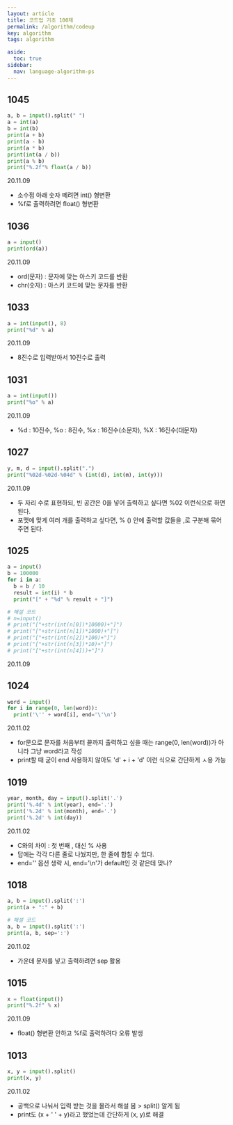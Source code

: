 ```yaml
---
layout: article
title: 코드업 기초 100제
permalink: /algorithm/codeup
key: algorithm
tags: algorithm

aside:
  toc: true
sidebar:
  nav: language-algorithm-ps
---
```

<!--more-->  
## 1045  
```python
a, b = input().split(" ")
a = int(a)
b = int(b)
print(a + b)
print(a - b)
print(a * b)
print(int(a / b))
print(a % b)
print("%.2f"% float(a / b))
```
20.11.09  
- 소수점 아래 숫자 떼려면 int() 형변환
- %f로 출력하려면 float() 형변환

## 1036  
```python
a = input()
print(ord(a))
```
20.11.09  
- ord(문자) : 문자에 맞는 아스키 코드를 반환
- chr(숫자) : 아스키 코드에 맞는 문자를 반환  

## 1033  
```python
a = int(input(), 8)
print("%d" % a)
```
20.11.09  
- 8진수로 입력받아서 10진수로 출력

## 1031  
```python
a = int(input())
print("%o" % a)
```
20.11.09  
- %d : 10진수, %o : 8진수, %x : 16진수(소문자), %X : 16진수(대문자)  

## 1027  
```python
y, m, d = input().split(".")
print("%02d-%02d-%04d" % (int(d), int(m), int(y)))
```  
20.11.09  
- 두 자리 수로 표현하되, 빈 공간은 0을 넣어 출력하고 싶다면 %02 이런식으로 하면 된다.  
- 포맷에 맞게 여러 개를 출력하고 싶다면, % () 안에 출력할 값들을 ,로 구분해 묶어주면 된다.  

## 1025  
```python
a = input()
b = 100000
for i in a:
  b = b / 10
  result = int(i) * b
  print("[" + "%d" % result + "]")

# 해설 코드
# n=input()
# print("["+str(int(n[0])*10000)+"]")
# print("["+str(int(n[1])*1000)+"]")
# print("["+str(int(n[2])*100)+"]")
# print("["+str(int(n[3])*10)+"]")
# print("["+str(int(n[4]))+"]")
```  
20.11.09  

## 1024  
```python
word = input()
for i in range(0, len(word)):
  print('\'' + word[i], end='\'\n')
```
20.11.02  
- for문으로 문자를 처음부터 끝까지 출력하고 싶을 때는 range(0, len(word))가 아니라 그냥 word라고 작성
- print할 때 굳이 end 사용하지 않아도 'd' + i + 'd' 이런 식으로 간단하게 ㅅ용 가능

## 1019  
```python
year, month, day = input().split('.')
print('%.4d' % int(year), end='.')
print('%.2d' % int(month), end='.')
print('%.2d' % int(day))
```
20.11.02  
- C와의 차이 : 첫 번째 , 대신 % 사용
- 답에는 각각 다른 줄로 나눴지만, 한 줄에 합칠 수 있다.
- end='' 옵션 생략 시, end='\n'가 default인 것 같은데 맞나?


## 1018  
```python  
a, b = input().split(':')
print(a + ":" + b)

# 해설 코드
a, b = input().split(':')
print(a, b, sep=':')
```  
20.11.02  
- 가운데 문자를 넣고 출력하려면 sep 활용

## 1015  
```python
x = float(input())
print("%.2f" % x)
```  
20.11.09  
- float() 형변환 안하고 %f로 출력하려다 오류 발생

## 1013  
```python
x, y = input().split()
print(x, y)
```  
20.11.02  
- 공백으로 나눠서 입력 받는 것을 몰라서 해설 봄 > split() 알게 됨  
- print도 (x + ' ' + y)라고 했었는데 간단하게 (x, y)로 해결
